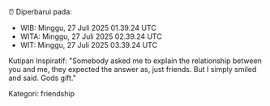 ⏰ Diperbarui pada:
- WIB: Minggu, 27 Juli 2025 01.39.24 UTC
- WITA: Minggu, 27 Juli 2025 02.39.24 UTC
- WIT: Minggu, 27 Juli 2025 03.39.24 UTC

Kutipan Inspiratif:
"Somebody asked me to explain the relationship between you and me, they expected the answer as, just friends. But I simply smiled and said. Gods gift."


Kategori: friendship

